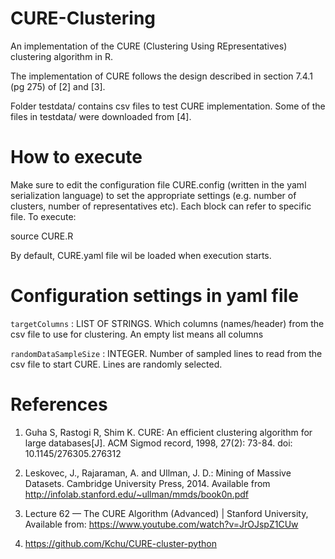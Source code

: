 # CURE-Clustering
 An implementation of the CURE (Clustering Using REpresentatives) clustering algorithm in R. 
 
 The implementation of CURE follows the design described in section 7.4.1 (pg 275) of [2] and [3]. 
 
 Folder testdata/ contains csv files to test CURE implementation. Some of the files in testdata/ were downloaded from [4].

# How to execute
Make sure to edit the configuration file CURE.config (written in the yaml serialization language) to set the appropriate settings (e.g. number of clusters, number of representatives etc). Each block can refer to specific file. To execute:

source CURE.R

By default, CURE.yaml file wil be loaded when execution starts.

# Configuration settings in yaml file
``targetColumns`` : LIST OF STRINGS. Which columns (names/header) from the csv file to use for clustering. An empty list means all columns

``randomDataSampleSize`` : INTEGER. Number of sampled lines to read from the csv file to start CURE. Lines are randomly selected.


# References
1) Guha S, Rastogi R, Shim K. CURE: An efficient clustering algorithm for large databases[J]. ACM Sigmod record, 1998, 27(2): 73-84. doi: 10.1145/276305.276312

2) Leskovec, J., Rajaraman, A. and Ullman, J. D.: Mining of Massive Datasets. Cambridge University Press, 2014. Available from http://infolab.stanford.edu/~ullman/mmds/book0n.pdf

3) Lecture 62 — The CURE Algorithm (Advanced) | Stanford University, Available from: https://www.youtube.com/watch?v=JrOJspZ1CUw

4) https://github.com/Kchu/CURE-cluster-python
